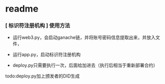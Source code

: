 # readme


### [ 标识符注册机构 ] 使用方法

- 运行web3.py，会启动ganache链，并将账号密码信息提取出来，并放入文件，

- 运行app.py，启动标识符注册机构

- deploy.py只需要执行一次，后面给加进去（执行后相当于重新部署合约）

todo:deploy.py加上颁发者的DID生成